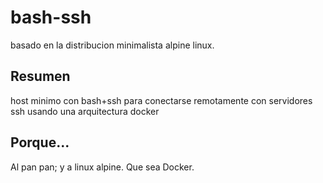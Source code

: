 # bash-ssh
basado en la distribucion minimalista alpine linux.

## Resumen
host minimo con bash+ssh para conectarse remotamente con servidores ssh usando una arquitectura docker

## Porque...
Al pan pan; y a linux alpine.
Que sea Docker.

